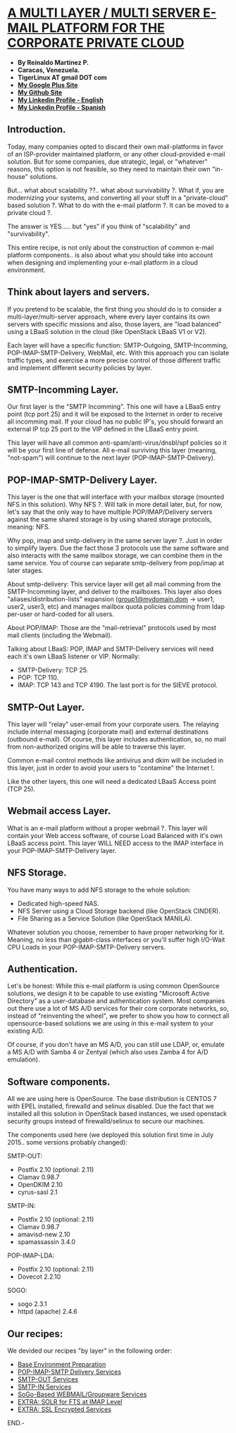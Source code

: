 # [A MULTI LAYER / MULTI SERVER E-MAIL PLATFORM FOR THE CORPORATE PRIVATE CLOUD](http://tigerlinux.github.io)

- **By Reinaldo Martínez P.**
- **Caracas, Venezuela.**
- **TigerLinux AT gmail DOT com**
- **[My Google Plus Site](https://plus.google.com/+ReinaldoMartinez)**
- **[My Github Site](https://github.com/tigerlinux)**
- **[My Linkedin Profile - English](https://ve.linkedin.com/in/tigerlinux/en)**
- **[My Linkedin Profile - Spanish](https://ve.linkedin.com/in/tigerlinux/es)**


## Introduction.

Today, many companies opted to discard their own mail-platforms in favor of an ISP-provider maintained platform, or any other cloud-provided e-mail solution. But for some companies, due strategic, legal, or "whatever" reasons, this option is not feasible, so they need to maintain their own "in-house" solutions.

But... what about scalability ??.. what about survivability ?. What if, you are modernizing your systems, and converting all your stuff in a "private-cloud" based solution ?. What to do with the e-mail platform ?. It can be moved to a private cloud ?.

The answer is YES..... but "yes" if you think of "scalability" and "survivability".

This entire recipe, is not only about the construction of common e-mail platform components.. is also about what you should take into account when designing and implementing your e-mail platform in a cloud environment.


## Think about layers and servers.

If you pretend to be scalable, the first thing you should do is to consider a multi-layer/multi-server approach, where every layer contains its own servers with specific missions and also, those layers, are "load balanced" using a LBaaS solution in the cloud (like OpenStack LBaaS V1 or V2).

Each layer will have a specific function: SMTP-Outgoing, SMTP-Incomming, POP-IMAP-SMTP-Delivery, WebMail, etc. With this approach you can isolate traffic types, and exercise a more precise control of those different traffic and implement different security policies by layer.


## SMTP-Incomming Layer.

Our first layer is the "SMTP Incomming". This one will have a LBaaS entry point (tcp port 25) and it will be exposed to the Internet in order to receive all incomming mail. If your cloud has no public IP's, you should forward an external IP tcp 25 port to the VIP defined in the LBaaS entry point.

This layer will have all common anti-spam/anti-virus/dnsbl/spf policies so it will be your first line of defense. All e-mail surviving this layer (meaning, "not-spam") will continue to the next layer (POP-IMAP-SMTP-Delivery).


## POP-IMAP-SMTP-Delivery Layer.

This layer is the one that will interface with your mailbox storage (mounted NFS in this solution). Why NFS ?. Will talk in more detail later, but, for now, let's say that the only way to have multiple POP/IMAP/Delivery servers against the same shared storage is by using shared storage protocols, meaning: NFS.

Why pop, imap and smtp-delivery in the same server layer ?. Just in order to simplify layers. Due the fact those 3 protocols use the same software and also interacts with the same mailbox storage, we can combine them in the same service. You of course can separate smtp-delivery from pop/imap at later stages.

About smtp-delivery: This service layer will get all mail comming from the SMTP-Incomming layer, and deliver to the mailboxes. This layer also does "aliases/distribution-lists" expansion (group1@mydomain.dom -> user1, user2, user3, etc) and manages mailbox quota policies comming from ldap per-user or hard-coded for all users.

About POP/IMAP: Those are the "mail-retrieval" protocols used by most mail clients (including the Webmail).

Talking about LBaaS: POP, IMAP and SMTP-Delivery services will need each it's own LBaaS listener or VIP. Normally:

* SMTP-Delivery: TCP 25.
* POP: TCP 110.
* IMAP: TCP 143 and TCP 4190. The last port is for the SIEVE protocol.


## SMTP-Out Layer.

This layer will "relay" user-email from your corporate users. The relaying include internal messaging (corporate mail) and external destinations (outbound e-mail). Of course, this layer includes authentication, so, no mail from non-authorized origins will be able to traverse this layer.

Common e-mail control methods like antivirus and dkim will be included in this layer, just in order to avoid your users to "contamine" the Internet !.

Like the other layers, this one will need a dedicated LBaaS Access point (TCP 25).


## Webmail access Layer.

What is an e-mail platform without a proper webmail ?. This layer will contain your Web access software, of course Load Balanced with it's own LBaaS access point. This layer WILL NEED access to the IMAP interface in your POP-IMAP-SMTP-Delivery layer.


## NFS Storage.

You have many ways to add NFS storage to the whole solution:

* Dedicated high-speed NAS.
* NFS Server using a Cloud Storage backend (like OpenStack CINDER).
* File Sharing as a Service Solution (like OpenStack MANILA).

Whatever solution you choose, remember to have proper networking for it. Meaning, no less than gigabit-class interfaces or you'll suffer high I/O-Wait CPU Loads in your POP-IMAP-SMTP-Delivery servers.


## Authentication.

Let's be honest: While this e-mail platform is using common OpenSource solutions, we design it to be capable to use existing "Microsoft Active Directory" as a user-database and authentication system. Most companies out there use a lot of MS A/D services for their core corporate networks, so, instead of "reinventing the wheel", we prefer to show you how to connect all opensource-based solutions we are using in this e-mail system to your existing A/D.

Of course, if you don't have an MS A/D, you can still use LDAP, or, emulate a MS A/D with Samba 4 or Zentyal (which also uses Zamba 4 for A/D emulation).


## Software components.

All we are using here is OpenSource. The base distribution is CENTOS 7 with EPEL installed, firewalld and selinux disabled. Due the fact that we installed all this solution in OpenStack based instances, we used openstack security groups instead of firewalld/selinux to secure our machines.

The components used here (we deployed this solution first time in July 2015.. some versions probably changed):

SMTP-OUT:

- Postfix 2.10 (optional: 2.11)
- Clamav 0.98.7
- OpenDKIM 2.10
- cyrus-sasl 2.1

SMTP-IN:

- Postfix 2.10 (optional: 2.11)
- Clamav 0.98.7
- amavisd-new 2.10
- spamassassin 3.4.0

POP-IMAP-LDA:

- Postfix 2.10 (optional: 2.11)
- Dovecot 2.2.10

SOGO:

- sogo 2.3.1
- httpd (apache) 2.4.6


## Our recipes:

We devided our recipes "by layer" in the following order:

* [Base Environment Preparation](https://github.com/tigerlinux/tigerlinux-extra-recipes/blob/master/recipes/ispapps/multi-layer-multi-server-email-platform/00-Base-preparation.md)
* [POP-IMAP-SMTP Delivery Services](https://github.com/tigerlinux/tigerlinux-extra-recipes/blob/master/recipes/ispapps/multi-layer-multi-server-email-platform/01-POP-IMAP-LDA-Layer.md)
* [SMTP-OUT Services](https://github.com/tigerlinux/tigerlinux-extra-recipes/blob/master/recipes/ispapps/multi-layer-multi-server-email-platform/02-SMTP-OUT-Layer.md)
* [SMTP-IN Services](https://github.com/tigerlinux/tigerlinux-extra-recipes/blob/master/recipes/ispapps/multi-layer-multi-server-email-platform/03-SMTP-IN-Layer.md)
* [SoGo-Based WEBMAIL/Groupware Services](https://github.com/tigerlinux/tigerlinux-extra-recipes/blob/master/recipes/ispapps/multi-layer-multi-server-email-platform/04-SOGO-Webmail-Layer.md)
* [EXTRA: SOLR for FTS at IMAP Level](https://github.com/tigerlinux/tigerlinux-extra-recipes/blob/master/recipes/ispapps/multi-layer-multi-server-email-platform/05-EXTRA-SOLR-FTS.md)
* [EXTRA: SSL Encrypted Services](https://github.com/tigerlinux/tigerlinux-extra-recipes/blob/master/recipes/ispapps/multi-layer-multi-server-email-platform/06-EXTRA-SSL-Services.md)

END.-
